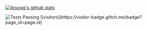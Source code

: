 [![Anurag's github stats](https://github-readme-stats.vercel.app/api?username=bashforger&theme=default&show_icons=true)](https://github.com/anuraghazra/github-readme-stats)

<img alt="Tests Passing" src="https://github.com/anuraghazra/github-readme-stats/workflows/Test/badge.svg" />
![visitors](https://visitor-badge.glitch.me/badge?page_id=page.id)
